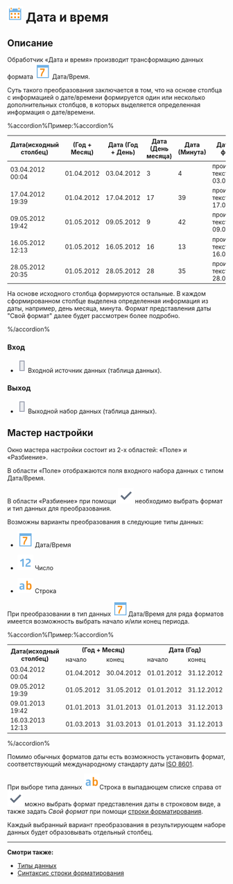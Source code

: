 # ![](../../media/app/icons/component-18/component-default-08.svg) Дата и время

## Описание

Обработчик «Дата и время» производит трансформацию данных формата ![](../../media/app/icons/datatype-18/datatype-default-05.svg) Дата/Время.

Суть такого преобразования заключается в том, что на основе столбца с информацией о дате/времени формируется один или несколько дополнительных столбцов, в которых выделяется определенная информация о дате/времени.

%accordion%Пример:%accordion%

 | Дата(исходный столбец) | (Год + Месяц) | Дата (Год + День) | Дата (День месяца) | Дата (Минута) | Дата (Свой формат) |
 | --------- | --------- | --------- | --------- | --------- | --------- |
 | 03.04.2012 00:04 | 01.04.2012 | 03.04.2012 | 3 | 4 | произвольный текст - 03.04.12 |
 | 17.04.2012 19:39 | 01.04.2012 | 17.04.2012 | 17 | 39 | произвольный текст - 17.04.12 |
 | 09.05.2012 19:42 | 01.05.2012 | 09.05.2012 | 9 | 42 | произвольный текст - 09.05.12 |
 | 16.05.2012 12:13 | 01.05.2012 | 16.05.2012 | 16 | 13 | произвольный текст - 16.05.12 |
 | 28.05.2012 20:35 | 01.05.2012 | 28.05.2012 | 28 | 35 | произвольный текст - 28.05.12 |

На основе исходного столбца формируются остальные. В каждом сформированном столбце выделена определенная информация из даты, например, день месяца, минута. Формат представления даты "Свой формат" далее будет рассмотрен более подробно.

%/accordion%

### Вход

* ![](../../media/app/icons/ports/table-inactive.svg) Входной источник данных (таблица данных). 

### Выход

* ![](../../media/app/icons/ports/table-inactive.svg) Выходной набор данных (таблица данных).

## Мастер настройки

Окно мастера настройки состоит из 2-х областей: «Поле» и «Разбиение».

В области «Поле» отображаются поля  входного набора данных с типом Дата/Время.

В области «Разбиение» при помощи ![](../../media/app/icons/toolbar-18/toolbar-18-102.svg) необходимо выбрать формат и тип данных для преобразования.

Возможны варианты преобразования в следующие типы данных:

* ![](../../media/app/icons/datatype-18/datatype-default-05.svg) Дата/Время

* ![](../../media/app/icons/datatype-18/datatype-default-02.svg) Число

* ![](../../media/app/icons/datatype-18/datatype-default-01.svg) Строка

При преобразовании в тип данных ![](../../media/app/icons/datatype-18/datatype-default-05.svg)Дата/Время для ряда форматов имеется возможность выбрать начало и/или конец периода.

%accordion%Пример:%accordion%

<table>
<tr><th rowspan="2">Дата(исходный столбец)</th><th colspan="2">(Год + Месяц)</th><th colspan="2">Дата (Год)</th></tr>
<tr><td>начало</td><td>конец</td><td>начало</td><td>конец</td></tr>
<tr><td>03.04.2012 00:04</td><td>01.04.2012</td><td>30.04.2012</td><td>01.01.2012</td><td>31.12.2012</td></tr>
<tr><td>09.05.2012 19:39</td><td>01.05.2012</td><td>31.05.2012</td><td>01.01.2012</td><td>31.12.2012</td></tr>
<tr><td>09.01.2013 19:42</td><td>01.01.2013</td><td>31.01.2013</td><td>01.01.2013</td><td>31.12.2013</td></tr>
<tr><td>16.03.2013 12:13</td><td>01.03.2013</td><td>31.03.2013</td><td>01.01.2013</td><td>31.12.2013</td></tr>
</table>

%/accordion%

Помимо обычных форматов даты есть возможность установить формат, соответствующий международному стандарту даты [ISO 8601](https://ru.wikipedia.org/wiki/ISO-8601).

При выборе типа данных ![](../../media/app/icons/datatype-18/datatype-default-01.svg)Строка в выпадающем списке справа от ![](../../media/app/icons/toolbar-18/toolbar-18-102.svg) можно выбрать формат представления даты в строковом виде, а также задать *Свой формат* при помощи [строки форматирования](./trans-datatime/syntax.md).

Каждый выбранный вариант преобразования в результирующем наборе данных будет образовывать отдельный столбец.

------

**Смотри также:**

* [Типы данных](../../data/datatype.md)
* [Синтаксис строки форматирования](./trans-datatime/syntax.md)
